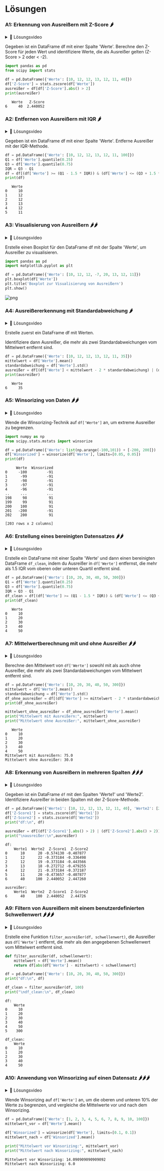 # Lösungen

### A1: Erkennung von Ausreißern mit Z-Score 🌶️

<details>
<summary>
🎦 Lösungsvideo
</summary>
<iframe width="560" height="315" src="https://www.youtube.com/embed/J5nE1iFNjWA?si=pYtN3-ITkiEIZQuN" title="YouTube video player" frameborder="0" allow="accelerometer; autoplay; clipboard-write; encrypted-media; gyroscope; picture-in-picture; web-share" allowfullscreen></iframe>
</details>


Gegeben ist ein DataFrame df mit einer Spalte 'Werte'. Berechne den Z-Score für jeden Wert und identifiziere Werte, die als Ausreißer gelten (Z-Score > 2 oder < -2).


```python
import pandas as pd
from scipy import stats

df = pd.DataFrame({'Werte': [10, 12, 12, 13, 12, 11, 40]})
df['Z-Score'] = stats.zscore(df['Werte'])
ausreißer = df[df['Z-Score'].abs() > 2]
print(ausreißer)
```

       Werte   Z-Score
    6     40  2.440052


### A2: Entfernen von Ausreißern mit IQR 🌶️

<details>
<summary>
🎦 Lösungsvideo
</summary>
<iframe width="560" height="315" src="https://www.youtube.com/embed/lYkUWdGDvpg?si=nDaPsYa5fYhUiUmh" title="YouTube video player" frameborder="0" allow="accelerometer; autoplay; clipboard-write; encrypted-media; gyroscope; picture-in-picture; web-share" allowfullscreen></iframe>
</details>


Gegeben ist ein DataFrame df mit einer Spalte 'Werte'. Entferne Ausreißer mit der IQR-Methode.


```python
df = pd.DataFrame({'Werte': [10, 12, 12, 13, 12, 11, 100]})
Q1 = df['Werte'].quantile(0.25)
Q3 = df['Werte'].quantile(0.75)
IQR = Q3 - Q1
df = df[(df['Werte'] >= (Q1 - 1.5 * IQR)) & (df['Werte'] <= (Q3 + 1.5 * IQR))]
print(df)
```

       Werte
    0     10
    1     12
    2     12
    3     13
    4     12
    5     11


### A3: Visualisierung von Ausreißern 🌶️🌶️

<details>
<summary>
🎦 Lösungsvideo
</summary>
<iframe width="560" height="315" src="https://www.youtube.com/embed/IQBluAxXnns?si=vVrBZvJAq3etaVrW" title="YouTube video player" frameborder="0" allow="accelerometer; autoplay; clipboard-write; encrypted-media; gyroscope; picture-in-picture; web-share" allowfullscreen></iframe>
</details>


Erstelle einen Boxplot für den DataFrame df mit der Spalte 'Werte', um Ausreißer zu visualisieren.


```python
import pandas as pd
import matplotlib.pyplot as plt

df = pd.DataFrame({'Werte': [10, 12, 12, -7, 20, 13, 12, 11]})
plt.boxplot(df['Werte'])
plt.title('Boxplot zur Visualisierung von Ausreißern')
plt.show()
```


    
![png](pandas_outlier_loesungen_files/pandas_outlier_loesungen_6_0.png)
    


### A4: Ausreißererkennung mit Standardabweichung 🌶️

<details>
<summary>
🎦 Lösungsvideo
</summary>
<iframe width="560" height="315" src="https://www.youtube.com/embed/0GHOwDpVc0g?si=ktCToa6ymLWDB9lT" title="YouTube video player" frameborder="0" allow="accelerometer; autoplay; clipboard-write; encrypted-media; gyroscope; picture-in-picture; web-share" allowfullscreen></iframe>
</details>


Erstelle zuerst ein DataFrame df mit Werten.

Identifiziere dann Ausreißer, die mehr als zwei Standardabweichungen vom Mittelwert entfernt sind.


```python
df = pd.DataFrame({'Werte': [10, 12, 12, 13, 12, 11, 35]})
mittelwert = df['Werte'].mean()
standardabweichung = df['Werte'].std()
ausreißer = df[(df['Werte'] < mittelwert - 2 * standardabweichung) | (df['Werte'] > mittelwert + 2 * standardabweichung)]
print(ausreißer)
```

       Werte
    6     35


### A5: Winsorizing von Daten 🌶️🌶️

<details>
<summary>
🎦 Lösungsvideo
</summary>
<iframe width="560" height="315" src="https://www.youtube.com/embed/s3r7wpDJCO8?si=k41OdGAtcuxxXNGT" title="YouTube video player" frameborder="0" allow="accelerometer; autoplay; clipboard-write; encrypted-media; gyroscope; picture-in-picture; web-share" allowfullscreen></iframe>
</details>


Wende die Winsorizing-Technik auf `df['Werte']` an, um extreme Ausreißer zu begrenzen.


```python
import numpy as np
from scipy.stats.mstats import winsorize

df = pd.DataFrame({'Werte': list(np.arange(-100,101)) + [-200, 200]})
df['Winsorized'] = winsorize(df['Werte'], limits=[0.05, 0.05])
print(df)
```

         Werte  Winsorized
    0     -100         -91
    1      -99         -91
    2      -98         -91
    3      -97         -91
    4      -96         -91
    ..     ...         ...
    198     98          91
    199     99          91
    200    100          91
    201   -200         -91
    202    200          91
    
    [203 rows x 2 columns]


### A6: Erstellung eines bereinigten Datensatzes 🌶️🌶️

<details>
<summary>
🎦 Lösungsvideo
</summary>
<iframe width="560" height="315" src="https://www.youtube.com/embed/Np8vNBzyZzQ?si=w3FTmriLmzEP8sCW" title="YouTube video player" frameborder="0" allow="accelerometer; autoplay; clipboard-write; encrypted-media; gyroscope; picture-in-picture; web-share" allowfullscreen></iframe>
</details>


Erstelle ein DataFrame mit einer Spalte 'Werte' und dann einen bereinigten DataFrame `df_clean`, indem du Ausreißer in `df['Werte']` entfernst, die mehr als 1.5 IQR vom oberen oder unteren Quartil entfernt sind.


```python
df = pd.DataFrame({'Werte': [10, 20, 30, 40, 50, 300]})
Q1 = df['Werte'].quantile(0.25)
Q3 = df['Werte'].quantile(0.75)
IQR = Q3 - Q1
df_clean = df[(df['Werte'] >= (Q1 - 1.5 * IQR)) & (df['Werte'] <= (Q3 + 1.5 * IQR))]
print(df_clean)
```

       Werte
    0     10
    1     20
    2     30
    3     40
    4     50


### A7: Mittelwertberechnung mit und ohne Ausreißer 🌶️🌶️

<details>
<summary>
🎦 Lösungsvideo
</summary>
<iframe width="560" height="315" src="https://www.youtube.com/embed/jOT9A65rRes?si=pYS0oQwpbxAPXm2X" title="YouTube video player" frameborder="0" allow="accelerometer; autoplay; clipboard-write; encrypted-media; gyroscope; picture-in-picture; web-share" allowfullscreen></iframe>
</details>


Berechne den Mittelwert von `df['Werte']` sowohl mit als auch ohne Ausreißer, die mehr als zwei Standardabweichungen vom Mittelwert entfernt sind.


```python
df = pd.DataFrame({'Werte': [10, 20, 30, 40, 50, 300]})
mittelwert = df['Werte'].mean()
standardabweichung = df['Werte'].std()
df_ohne_ausreißer = df[(df['Werte'] >= mittelwert - 2 * standardabweichung) & (df['Werte'] <= mittelwert + 2 * standardabweichung)]
print(df_ohne_ausreißer)

mittelwert_ohne_ausreißer = df_ohne_ausreißer['Werte'].mean()
print("Mittelwert mit Ausreißern:", mittelwert)
print("Mittelwert ohne Ausreißer:", mittelwert_ohne_ausreißer)
```

       Werte
    0     10
    1     20
    2     30
    3     40
    4     50
    Mittelwert mit Ausreißern: 75.0
    Mittelwert ohne Ausreißer: 30.0


### A8: Erkennung von Ausreißern in mehreren Spalten 🌶️🌶️🌶️

<details>
<summary>
🎦 Lösungsvideo
</summary>
<iframe width="560" height="315" src="https://www.youtube.com/embed/gBwsYim3jPw?si=6xMJTGrGIYgxcDuA" title="YouTube video player" frameborder="0" allow="accelerometer; autoplay; clipboard-write; encrypted-media; gyroscope; picture-in-picture; web-share" allowfullscreen></iframe>
</details>


Gegeben ist ein DataFrame `df` mit den Spalten 'Werte1' und 'Werte2'. Identifiziere Ausreißer in beiden Spalten mit der Z-Score-Methode.


```python
df = pd.DataFrame({'Werte1': [10, 12, 12, 13, 12, 11, 40], 'Werte2': [20, 22, 19, 18, 21, 20, 100]})
df['Z-Score1'] = stats.zscore(df['Werte1'])
df['Z-Score2'] = stats.zscore(df['Werte2'])
print("df:\n", df)

ausreißer = df[(df['Z-Score1'].abs() > 2) | (df['Z-Score2'].abs() > 2)]
print("\nausreißer:\n",ausreißer)
```

    df:
        Werte1  Werte2  Z-Score1  Z-Score2
    0      10      20 -0.574130 -0.407877
    1      12      22 -0.373184 -0.336498
    2      12      19 -0.373184 -0.443566
    3      13      18 -0.272712 -0.479255
    4      12      21 -0.373184 -0.372187
    5      11      20 -0.473657 -0.407877
    6      40     100  2.440052  2.447260
    
    ausreißer:
        Werte1  Werte2  Z-Score1  Z-Score2
    6      40     100  2.440052   2.44726


### A9: Filtern von Ausreißern mit einem benutzerdefinierten Schwellenwert 🌶️🌶️🌶️

<details>
<summary>
🎦 Lösungsvideo
</summary>
<iframe width="560" height="315" src="https://www.youtube.com/embed/6sdMZFKALCE?si=ApeW-QctVj4HghFi" title="YouTube video player" frameborder="0" allow="accelerometer; autoplay; clipboard-write; encrypted-media; gyroscope; picture-in-picture; web-share" allowfullscreen></iframe>
</details>


Erstelle eine Funktion `filter_ausreißer(df, schwellenwert)`, die Ausreißer aus `df['Werte']` entfernt, die mehr als den angegebenen Schwellenwert vom Mittelwert entfernt sind.


```python
def filter_ausreißer(df, schwellenwert):
    mittelwert = df['Werte'].mean()
    return df[abs(df['Werte'] - mittelwert) < schwellenwert]

df = pd.DataFrame({'Werte': [10, 20, 30, 40, 50, 300]})
print("df:\n", df)

df_clean = filter_ausreißer(df, 100)
print("\ndf_clean:\n", df_clean)
```

    df:
        Werte
    0     10
    1     20
    2     30
    3     40
    4     50
    5    300
    
    df_clean:
        Werte
    0     10
    1     20
    2     30
    3     40
    4     50


### A10: Anwendung von Winsorizing auf einen Datensatz 🌶️🌶️🌶️

<details>
<summary>
🎦 Lösungsvideo
</summary>
<iframe width="560" height="315" src="https://www.youtube.com/embed/C2YJ6B9IuwI?si=H8wd-8sne4ClsHDt" title="YouTube video player" frameborder="0" allow="accelerometer; autoplay; clipboard-write; encrypted-media; gyroscope; picture-in-picture; web-share" allowfullscreen></iframe>
</details>


Wende Winsorizing auf `df['Werte']` an, um die oberen und unteren 10% der Werte zu begrenzen, und vergleiche die Mittelwerte vor und nach dem Winsorizing.


```python
df = pd.DataFrame({'Werte': [1, 2, 3, 4, 5, 6, 7, 8, 9, 10, 100]})
mittelwert_vor = df['Werte'].mean()

df['Winsorized'] = winsorize(df['Werte'], limits=[0.1, 0.1])
mittelwert_nach = df['Winsorized'].mean()

print("Mittelwert vor Winsorizing:", mittelwert_vor)
print("Mittelwert nach Winsorizing:", mittelwert_nach)
```

    Mittelwert vor Winsorizing: 14.090909090909092
    Mittelwert nach Winsorizing: 6.0

